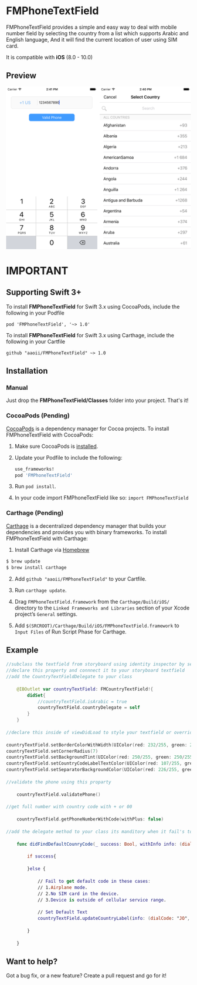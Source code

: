 
# FMPhoneTextField

FMPhoneTextField provides a simple and easy way to deal with mobile number field by selecting the country from a list which supports Arabic and English language, And it will find the current location of user using SIM card.

It is compatible with **iOS** (8.0 - 10.0)

## Preview
<img src="https://github.com/AaoIi/FMPhoneTextField/blob/master/sample.png?raw=true">

# IMPORTANT

## Supporting Swift 3+

To install **FMPhoneTextField** for Swift 3.x using CocoaPods, include the following in your Podfile
```
pod 'FMPhoneTextField', '~> 1.0'
```
To install **FMPhoneTextField** for Swift 3.x using Carthage, include the following in your Cartfile
```
github "aaoii/FMPhoneTextField" ~> 1.0
```

## Installation
### Manual
Just drop the **FMPhoneTextField/Classes** folder into your project. That's it!

### CocoaPods (Pending)
[CocoaPods][] is a dependency manager for Cocoa projects. To install FMPhoneTextField with CocoaPods:

 1. Make sure CocoaPods is [installed][CocoaPods Installation].

 2. Update your Podfile to include the following:

    ``` ruby
    use_frameworks!
    pod 'FMPhoneTextField'
    ```

 3. Run `pod install`.

[CocoaPods]: https://cocoapods.org
[CocoaPods Installation]: https://guides.cocoapods.org/using/getting-started.html#getting-started
 
 4. In your code import FMPhoneTextField like so:
   `import FMPhoneTextField`

### Carthage (Pending)
[Carthage][] is a decentralized dependency manager that builds your dependencies and provides you with binary frameworks.
To install FMPhoneTextField with Carthage:

1. Install Carthage via [Homebrew][]
  ```bash
  $ brew update
  $ brew install carthage
  ```

2. Add `github "aaoii/FMPhoneTextField"` to your Cartfile.

3. Run `carthage update`.

4. Drag `FMPhoneTextField.framework` from the `Carthage/Build/iOS/` directory to the `Linked Frameworks and Libraries` section of your Xcode project’s `General` settings.

5. Add `$(SRCROOT)/Carthage/Build/iOS/FMPhoneTextField.framework` to `Input Files` of Run Script Phase for Carthage.

[Carthage]: https://github.com/Carthage/Carthage
[Homebrew]: http://brew.sh


## Example

```swift
//subclass the textfield from storyboard using identity inspector by setting the Class to **FMCountryTextField**
//declare this property and connnect it to your storyboard textfield
//add the CountryTextFieldDelegate to your class 

    @IBOutlet var countryTextField: FMCountryTextField!{
        didSet{
            //countryTextField.isArabic = true
            countryTextField.countryDelegate = self
        }
    }

//declare this inside of viewDidLoad to style your textfield or override the current style

countryTextField.setBorderColorWithWidth(UIColor(red: 232/255, green: 232/255, blue: 232/255, alpha: 1.0), width: 1)
countryTextField.setCornerRadius(7)
countryTextField.setBackgroundTint(UIColor(red: 250/255, green: 250/255, blue: 250/255, alpha: 1.0))
countryTextField.setCountryCodeLabelTextColor(UIColor(red: 107/255, green: 174/255, blue: 242/255, alpha: 1.0))
countryTextField.setSeparatorBackgroundColor(UIColor(red: 226/255, green: 226/255, blue: 226/255, alpha: 1.0))

//validate the phone using this proparty

	countryTextField.validatePhone() 

//get full number with country code with + or 00

	countryTextField.getPhoneNumberWithCode(withPlus: false)
	
//add the delegate method to your class its manditory when it fail's to get the current user country

    func didFindDefaultCounryCode(_ success: Bool, withInfo info: (dialCode: String?, code: String?)) {
        
        if success{
            
        }else {
            
            // Fail to get default code in these cases:
            // 1.Airplane mode.
            // 2.No SIM card in the device.
            // 3.Device is outside of cellular service range.
            
            // Set Default Text
            countryTextField.updateCountryLabel(info: (dialCode: "JO", code: "+962", name: "Jordan"))
            
        }
        
    }

```

## Want to help?

Got a bug fix, or a new feature? Create a pull request and go for it!
